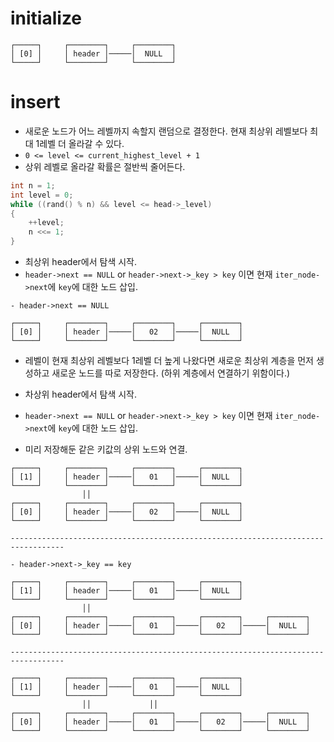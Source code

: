 # initialize
```
┌─────┐     ┌────────┐     ┌────────┐
│ [0] │     │ header │─────│  NULL  │
└─────┘     └────────┘     └────────┘
```

# insert
- 새로운 노드가 어느 레벨까지 속할지 랜덤으로 결정한다. 현재 최상위 레벨보다 최대 1레벨 더 올라갈 수 있다.
- `0 <= level <= current_highest_level + 1`
- 상위 레벨로 올라갈 확률은 절반씩 줄어든다.
```c
int n = 1;
int level = 0;
while ((rand() % n) && level <= head->_level)
{
    ++level;
    n <<= 1;
}
```
- 최상위 header에서 탐색 시작.
- `header->next == NULL` or `header->next->_key > key` 이면 현재 `iter_node->next`에 `key`에 대한 노드 삽입.

```
- header->next == NULL

┌─────┐     ┌────────┐     ┌────────┐     ┌────────┐
│ [0] │     │ header │─────│   02   │─────│  NULL  │
└─────┘     └────────┘     └────────┘     └────────┘
```

- 레벨이 현재 최상위 레벨보다 1레벨 더 높게 나왔다면 새로운 최상위 계층을 먼저 생성하고 새로운 노드를 따로 저장한다. (하위 계층에서 연결하기 위함이다.)

- 차상위 header에서 탐색 시작.
- `header->next == NULL` or `header->next->_key > key` 이면 현재 `iter_node->next`에 `key`에 대한 노드 삽입.
- 미리 저장해둔 같은 키값의 상위 노드와 연결.
```
┌─────┐     ┌────────┐     ┌────────┐     ┌────────┐
│ [1] │     │ header │─────│   01   │─────│  NULL  │
└─────┘     └────────┘     └────────┘     └────────┘
                ││
┌─────┐     ┌────────┐     ┌────────┐     ┌────────┐
│ [0] │     │ header │─────│   02   │─────│  NULL  │
└─────┘     └────────┘     └────────┘     └────────┘

----------------------------------------------------------------------------------

- header->next->_key == key

┌─────┐     ┌────────┐     ┌────────┐     ┌────────┐
│ [1] │     │ header │─────│   01   │─────│  NULL  │
└─────┘     └────────┘     └────────┘     └────────┘
                ││
┌─────┐     ┌────────┐     ┌────────┐     ┌────────┐     ┌────────┐
│ [0] │     │ header │─────│   01   │─────│   02   │─────│  NULL  │
└─────┘     └────────┘     └────────┘     └────────┘     └────────┘

----------------------------------------------------------------------------------

┌─────┐     ┌────────┐     ┌────────┐     ┌────────┐
│ [1] │     │ header │─────│   01   │─────│  NULL  │
└─────┘     └────────┘     └────────┘     └────────┘
                ││             ││
┌─────┐     ┌────────┐     ┌────────┐     ┌────────┐     ┌────────┐
│ [0] │     │ header │─────│   01   │─────│   02   │─────│  NULL  │
└─────┘     └────────┘     └────────┘     └────────┘     └────────┘
```
